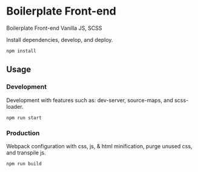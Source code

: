 # Boilerplate Front-end

Boilerplate Front-end Vanilla JS, SCSS


Install dependencies, develop, and deploy.

```
npm install
```

## Usage

### Development

Development with features such as: dev-server, source-maps, and scss-loader.

```
npm run start
```

### Production

Webpack configuration with css, js, & html minification, purge unused css, and transpile js.

```
npm run build
```
